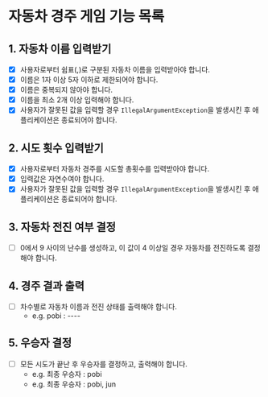 # 자동차 경주 게임 기능 목록

## 1. 자동차 이름 입력받기

* [X] 사용자로부터 쉼표(,)로 구분된 자동차 이름을 입력받아야 합니다.
* [X] 이름은 1자 이상 5자 이하로 제한되어야 합니다.
* [X] 이름은 중복되지 않아야 합니다.
* [X] 이름을 최소 2개 이상 입력해야 합니다.
* [X] 사용자가 잘못된 값을 입력할 경우 `IllegalArgumentException`을 발생시킨 후 애플리케이션은 종료되어야 합니다.

## 2. 시도 횟수 입력받기

* [X] 사용자로부터 자동차 경주를 시도할 총횟수를 입력받아야 합니다.
* [X] 입력값은 자연수여야 합니다.
* [X] 사용자가 잘못된 값을 입력할 경우 `IllegalArgumentException`을 발생시킨 후 애플리케이션은 종료되어야 합니다.

## 3. 자동차 전진 여부 결정

* [ ] 0에서 9 사이의 난수를 생성하고, 이 값이 4 이상일 경우 자동차를 전진하도록 결정해야 합니다.

## 4. 경주 결과 출력

* [ ] 차수별로 자동차 이름과 전진 상태를 출력해야 합니다.
    * e.g. pobi : ----

## 5. 우승자 결정

* [ ] 모든 시도가 끝난 후 우승자를 결정하고, 출력해야 합니다.
    * e.g. 최종 우승자 : pobi
    * e.g. 최종 우승자 : pobi, jun
